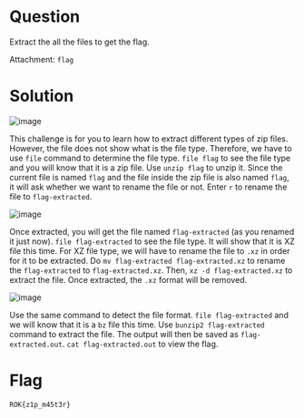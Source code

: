 # Question
Extract the all the files to get the flag.

Attachment: `flag`

# Solution
![image](https://github.com/encient/FSECSS-Rise-of-Kali-2023-Beginner-CTF-Writeup/assets/95013757/64211686-abd0-416d-bdb1-3019efbf3e72)

This challenge is for you to learn how to extract different types of zip files. However, the file does not show what is the file type. Therefore, we have to use `file` command to determine the file type. `file flag` to see the file type and you will know that it is a zip file. Use `unzip flag` to unzip it. Since the current file is named `flag` and the file inside the zip file is also named `flag`, it will ask whether we want to rename the file or not. Enter `r` to rename the file to `flag-extracted`.

![image](https://github.com/encient/FSECSS-Rise-of-Kali-2023-Beginner-CTF-Writeup/assets/95013757/04c3c80a-1030-4654-8e73-ee8f892d4fdf)

Once extracted, you will get the file named `flag-extracted` (as you renamed it just now). `file flag-extracted` to see the file type. It will show that it is XZ file this time. For XZ file type, we will have to rename the file to `.xz` in order for it to be extracted. Do `mv flag-extracted flag-extracted.xz` to rename the `flag-extracted` to `flag-extracted.xz`. Then, `xz -d flag-extracted.xz` to extract the file. Once extracted, the `.xz` format will be removed.

![image](https://github.com/encient/FSECSS-Rise-of-Kali-2023-Beginner-CTF-Writeup/assets/95013757/c721c192-9d9d-44b5-822e-194043b3f0ae)

Use the same command to detect the file format. `file flag-extracted` and we will know that it is a `bz` file this time. Use `bunzip2 flag-extracted` command to extract the file. The output will then be saved as `flag-extracted.out`. `cat flag-extracted.out` to view the flag.


# Flag
`ROK{z1p_m45t3r}`
